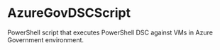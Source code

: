 # AzureGovDSCScript
PowerShell script that executes PowerShell DSC against VMs in Azure Government environment.
